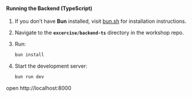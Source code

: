 #### Running the Backend (TypeScript)

1. If you don’t have **Bun** installed, visit [bun.sh](https://bun.sh) for installation instructions.

2. Navigate to the **`excercise/backend-ts`** directory in the workshop repo.

3. Run:

   ```bash
   bun install

   ```

4. Start the development server:
   ```bash
   bun run dev
   ```

open http://localhost:8000
